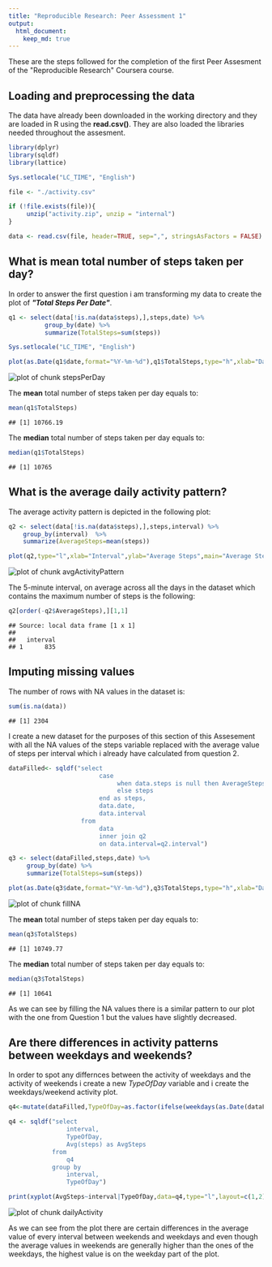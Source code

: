 ```yaml
---
title: "Reproducible Research: Peer Assessment 1"
output: 
  html_document:
    keep_md: true
---
```




 These are the steps followed for the completion of the first Peer Assesment of the "Reproducible Research" Coursera course. 
 
 

## Loading and preprocessing the data

The data have already been downloaded in the working directory and they are loaded in R using the **read.csv()**. They are also loaded the libraries needed throughout the assesment.


```r
library(dplyr)
library(sqldf)
library(lattice)

Sys.setlocale("LC_TIME", "English")

file <- "./activity.csv"

if (!file.exists(file)){
     unzip("activity.zip", unzip = "internal") 
}

data <- read.csv(file, header=TRUE, sep=",", stringsAsFactors = FALSE)
```

## What is mean total number of steps taken per day?

In order to answer the first question i am transforming my data to create the plot of ***"Total Steps Per Date"***.


```r
q1 <- select(data[!is.na(data$steps),],steps,date) %>% 
          group_by(date) %>% 
          summarize(TotalSteps=sum(steps))

Sys.setlocale("LC_TIME", "English")

plot(as.Date(q1$date,format="%Y-%m-%d"),q1$TotalSteps,type="h",xlab="Date",ylab="Total Steps",main="Total Steps Per Date", col="blue")
```

![plot of chunk stepsPerDay](figure/stepsPerDay-1.png) 

The **mean** total number of steps taken per day equals to:


```r
mean(q1$TotalSteps)
```

```
## [1] 10766.19
```



The **median** total number of steps taken per day equals to:


```r
median(q1$TotalSteps)
```

```
## [1] 10765
```

## What is the average daily activity pattern?

The average activity pattern is depicted in the following plot:


```r
q2 <- select(data[!is.na(data$steps),],steps,interval) %>% 
    group_by(interval)  %>% 
    summarize(AverageSteps=mean(steps))

plot(q2,type="l",xlab="Interval",ylab="Average Steps",main="Average Steps per Interval",col="blue")
```

![plot of chunk avgActivityPattern](figure/avgActivityPattern-1.png) 


The 5-minute interval, on average across all the days in the dataset which contains the maximum number of steps is the following:


```r
q2[order(-q2$AverageSteps),][1,1]
```

```
## Source: local data frame [1 x 1]
## 
##   interval
## 1      835
```



## Imputing missing values

The number of rows with NA values in the dataset is:


```r
sum(is.na(data))
```

```
## [1] 2304
```

I create a new dataset for the purposes of this section of this Assesement with all the NA values of the steps variable replaced with the average value of steps per interval which i already have calculated from question 2.


```r
dataFilled<- sqldf("select 
                         case 
                              when data.steps is null then AverageSteps 
                              else steps 
                         end as steps,
                         data.date,
                         data.interval
                    from 
                         data 
                         inner join q2 
                         on data.interval=q2.interval")

q3 <- select(dataFilled,steps,date) %>% 
     group_by(date) %>% 
     summarize(TotalSteps=sum(steps))

plot(as.Date(q3$date,format="%Y-%m-%d"),q3$TotalSteps,type="h",xlab="Date",ylab="Total Steps",main="Total Steps Per Date",col="blue")
```

![plot of chunk fillNA](figure/fillNA-1.png) 

The **mean** total number of steps taken per day equals to:


```r
mean(q3$TotalSteps)
```

```
## [1] 10749.77
```



The **median** total number of steps taken per day equals to:


```r
median(q3$TotalSteps)
```

```
## [1] 10641
```


As we can see by filling the NA values there is a similar pattern to our plot with the one from Question 1 but the values have slightly decreased.

## Are there differences in activity patterns between weekdays and weekends?

In order to spot any differnces between the activity of weekdays and the activity of weekends i create a new *TypeOfDay*  variable and i create the weekdays/weekend activity plot.


```r
q4<-mutate(dataFilled,TypeOfDay=as.factor(ifelse(weekdays(as.Date(dataFilled$date,format="%Y-%m-%d")) %in% c("Saturday","Sunday"), "Weekend", "Weekday")) )

q4 <- sqldf("select 
                interval,
                TypeOfDay,
                Avg(steps) as AvgSteps
            from 
                q4
            group by
                interval,
                TypeOfDay")

print(xyplot(AvgSteps~interval|TypeOfDay,data=q4,type="l",layout=c(1,2),xlab="Interval", ylab="Average Steps"))
```

![plot of chunk dailyActivity](figure/dailyActivity-1.png) 

As we can see from the plot there are certain differences in the average value of every interval between weekends and weekdays and even though the average values in weekends are generally higher than the ones of the weekdays, the highest value is on the weekday part of the plot. 
